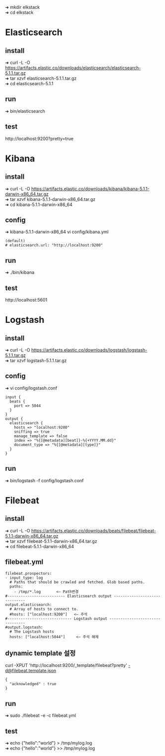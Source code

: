 ➜  mkdir elkstack  
➜  cd elkstack  

# Elasticsearch
## install  
➜  curl -L -O https://artifacts.elastic.co/downloads/elasticsearch/elasticsearch-5.1.1.tar.gz  
➜  tar xzvf elasticsearch-5.1.1.tar.gz  
➜  cd elasticsearch-5.1.1  
## run 
➜ bin/elasticsearch  
## test
http://localhost:9200?pretty=true  

# Kibana
## install 
➜  curl -L -O https://artifacts.elastic.co/downloads/kibana/kibana-5.1.1-darwin-x86_64.tar.gz  
➜  tar xzvf kibana-5.1.1-darwin-x86_64.tar.gz  
➜  cd kibana-5.1.1-darwin-x86_64  

## config
➜  kibana-5.1.1-darwin-x86_64 vi config/kibana.yml  
```
(default)
# elasticsearch.url: "http://localhost:9200"
```
## run
➜  ./bin/kibana  
## test
http://localhost:5601  

# Logstash
## install 
➜  curl -L -O https://artifacts.elastic.co/downloads/logstash/logstash-5.1.1.tar.gz  
➜  tar xzvf logstash-5.1.1.tar.gz  
## config
➜  vi config/logstash.conf  
```
input {
  beats {
    port => 5044
  }
}
output {
  elasticsearch {
    hosts => "localhost:9200"
    sniffing => true
    manage_template => false
    index => "%{[@metadata][beat]}-%{+YYYY.MM.dd}"
    document_type => "%{[@metadata][type]}"
  }
}
```
## run
➜  bin/logstash -f config/logstash.conf  

# Filebeat
## install 
➜  curl -L -O https://artifacts.elastic.co/downloads/beats/filebeat/filebeat-5.1.1-darwin-x86_64.tar.gz  
➜  tar xzvf filebeat-5.1.1-darwin-x86_64.tar.gz  
➜  cd filebeat-5.1.1-darwin-x86_64  
## filebeat.yml
```
filebeat.prospectors:
- input_type: log
  # Paths that should be crawled and fetched. Glob based paths.
  paths:
    - /tmp/*.log       <— Path변경
#-------------------------- Elasticsearch output ------------------------------
output.elasticsearch:
  # Array of hosts to connect to.
  #hosts: ["localhost:9200"]   <— 주석
#----------------------------- Logstash output --------------------------------
#output.logstash:
  # The Logstash hosts
  hosts: ["localhost:5044"]     <— 주석 해제
```
## dynamic template 설정
curl -XPUT 'http://localhost:9200/_template/filebeat?pretty' -d@filebeat.template.json  
```
{
  "acknowledged" : true
}
```
## run
➜  sudo ./filebeat -e -c filebeat.yml  
## test
➜  echo {"hello":"world"} > /tmp/mylog.log  
➜  echo {"hello":"world"} >> /tmp/mylog.log  
